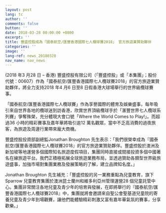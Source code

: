 ```yaml
---
layout: post
lang: tc
author: ''
comments: false
button: ''
date: 2018-03-28 00:00:00 +0800
excerpt: ''
title: 豐盛控股成為「國泰航空/匯豐香港國際七人欖球賽2018」 官方旅遊業贊助夥伴
categories: ''
image: ''
lang-ref: news_20180328
nav_name: nav_news
---
```

(2018 年3 月28 日 – 香港) 豐盛控股有限公司（「豐盛控股」或「本集團」；股份代號：00607）作為「國泰航空/匯豐香港國際七人欖球賽2018」的官方旅遊業贊助夥伴，將全力支持2018 年4 月6 日至8 日假香港大球場舉行的世界級欖球賽事。

「國泰航空/匯豐香港國際七人欖球賽」作為享譽國際的體育及娛樂盛事，每年吸引來自世界各地的欖球迷到訪香港，欣賞世界頂級欖球手於「滙豐世界七人欖球系列賽」爭奪殊榮，充分體現大會口號「Where the World Comes to Play!」。而超過36 小時的精彩賽事及嘉年華將吸引逾12 萬名觀眾，當中不乏高消費的過夜旅客，為旅遊及周邊行業帶來龐大商機。

豐盛控股投資部副總監Jonathan Broughton 先生表示：「我們很榮幸成為『國泰航空/匯豐香港國際七人欖球賽2018』的官方旅遊業贊助夥伴。豐盛控股於澳洲及新加坡等地運營多個國際知名旅遊度假項目，集團同時直接或間接投資多個中國著名在線旅遊平台。我們正積極拓展全球旅遊業務布局，並透過贊助各類型世界級旅遊盛事，加強市場對集團業務及發展策略的了解，建立品牌知名度。」

Jonathan Broughton 先生補充：「豐盛控股的另一業務重點為兒童教育，旗下Sparrow 兒童教育集團於澳洲昆士蘭州和維多利亞州管理運營28 個兒童託管中心。集團非常關注各地兒童及青少年的培育與發展，在即將舉行的『國泰航空/匯豐香港國際七人欖球賽2018』中，集團就將會邀請來自聖公會聖基道兒童院的寄養兒童及青少年到場觀賽，讓他們能體驗精彩刺激又富有嘉年華氣氛的賽事，分享歡樂。」
